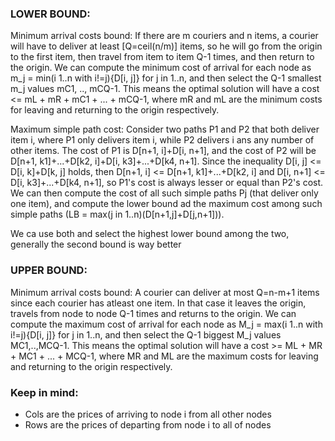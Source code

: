 ### LOWER BOUND:
Minimum arrival costs bound:
If there are m couriers and n items, a courier will have to deliver at least [Q=ceil(n/m)] items, so he will go from the origin to the first item, then travel from item to item Q-1 times, and then return to the origin. We can compute the minimum cost of arrival for each node as m_j = min(i 1..n with i!=j){D[i, j]} for j in 1..n, and then select the Q-1 smallest m_j values mC1, .., mCQ-1. This means the optimal solution will have a cost <= mL + mR + mC1 + ... + mCQ-1, where mR and mL are the minimum costs for leaving and returning to the origin respectively.

Maximum simple path cost:
Consider two paths P1 and P2 that both deliver item i, where P1 only delivers item i, while P2 delivers i ans any number of other items. The cost of P1 is D[n+1, i]+D[i, n+1], and the cost of P2 will be D[n+1, k1]+...+D[k2, i]+D[i, k3]+...+D[k4, n+1]. Since the inequality D[i, j] <= D[i, k]+D[k, j] holds, then D[n+1, i] <= D[n+1, k1]+...+D[k2, i] and D[i, n+1] <= D[i, k3]+...+D[k4, n+1], so P1's cost is always lesser or equal than P2's cost. 
We can then compute the cost of all such simple paths Pj (that deliver only one item), and compute the lower bound ad the maximum cost among such simple paths (LB = max(j in 1..n)(D[n+1,j]+D[j,n+1])). 

We ca use both and select the highest lower bound among the two, generally the second bound is way better

### UPPER BOUND:
Minimum arrival costs bound:
A courier can deliver at most Q=n-m+1 items since each courier has atleast one item. In that case it leaves the origin, travels from node to node Q-1 times and returns to the origin. We can compute the maximum cost of arrival for each node as M_j = max(i 1..n with i!=j){D[i, j]} for j in 1..n, and then select the Q-1 biggest M_j values MC1,..,MCQ-1. This means the optimal solution will have a cost >= ML + MR + MC1 + ... + MCQ-1, where MR and ML are the maximum costs for leaving and returning to the origin respectively.


### Keep in mind:
- Cols are the prices of arriving to node i from all other nodes
- Rows are the prices of departing from node i to all of nodes
